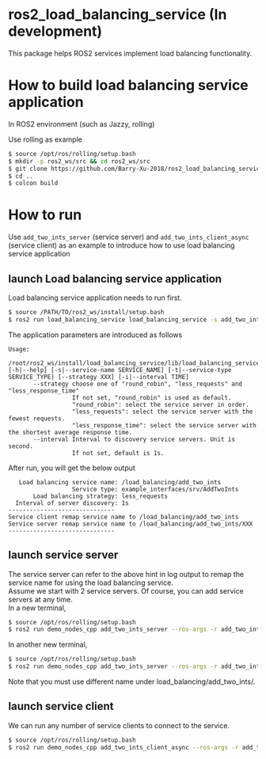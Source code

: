 # ros2_load_balancing_service (In development)
This package helps ROS2 services implement load balancing functionality.

# How to build load balancing service application
In ROS2 environment (such as Jazzy, rolling)

Use rolling as example
```bash
$ source /opt/ros/rolling/setup.bash
$ mkdir -p ros2_ws/src && cd ros2_ws/src
$ git clone https://github.com/Barry-Xu-2018/ros2_load_balancing_service.git
$ cd ..
$ colcon build
```

# How to run

Use `add_two_ints_server` (service server) and `add_two_ints_client_async` (service client) as an example to introduce how to use load balancing service application

## launch Load balancing service application
Load balancing service application needs to run first.
```bash
$ source /PATH/TO/ros2_ws/install/setup.bash
$ ros2 run load_balancing_service load_balancing_service -s add_two_ints -t example_interfaces/srv/AddTwoInts --strategy less_requests -i 1
```
The application parameters are introduced as follows
```
Usage:
    /root/ros2_ws/install/load_balancing_service/lib/load_balancing_service/load_balancing_service [-h|--help] [-s|--service-name SERVICE_NAME] [-t|--service-type SERVICE_TYPE] [--strategy XXX] [-i|--interval TIME]
       --strategy choose one of "round_robin", "less_requests" and "less_response_time"
                  If not set, "round_robin" is used as default.
                  "round_robin": select the service server in order.
                  "less_requests": select the service server with the fewest requests.
                  "less_response_time": select the service server with the shortest average response time.
       --interval Interval to discovery service servers. Unit is second.
                  If not set, default is 1s.
```

After run, you will get the below output
```
   Load balancing service name: /load_balancing/add_two_ints
                  Service type: example_interfaces/srv/AddTwoInts
       Load balancing strategy: less_requests
  Interval of server discovery: 1s
------------------------------
Service client remap service name to /load_balancing/add_two_ints
Service server remap service name to /load_balancing/add_two_ints/XXX
------------------------------
```

## launch service server

The service server can refer to the above hint in log output to remap the service name for using the load balancing service.  
Assume we start with 2 service servers. Of course, you can add service servers at any time.  
In a new terminal,
```bash
$ source /opt/ros/rolling/setup.bash
$ ros2 run demo_nodes_cpp add_two_ints_server --ros-args -r add_two_ints:=load_balancing/add_two_ints/s1
```
In another new terminal,
```bash
$ source /opt/ros/rolling/setup.bash
$ ros2 run demo_nodes_cpp add_two_ints_server --ros-args -r add_two_ints:=load_balancing/add_two_ints/s2
```
Note that you must use different name under load_balancing/add_two_ints/.  


## launch service client

We can run any number of service clients to connect to the service.
```bash
$ source /opt/ros/rolling/setup.bash
$ ros2 run demo_nodes_cpp add_two_ints_client_async --ros-args -r add_two_ints:=load_balancing/add_two_ints
```
